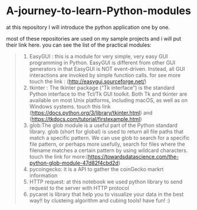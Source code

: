 # A-journey-to-learn-Python-modules
at this repository I will introduce the python application one by one.

most of these repositories are used on my sample projects and i will put their link here.
you can see the list of the practical modules:
>1. EasyGUI : this is a module for very simple, very easy GUI programming in Python. EasyGUI is different from other GUI generators in that EasyGUI is NOT event-driven. Instead, all GUI interactions are invoked by simple function calls.
>for see more touch the link : (http://easygui.sourceforge.net/)
>2. tkinter : The tkinter package (“Tk interface”) is the standard Python interface to the Tcl/Tk GUI toolkit. Both Tk and tkinter are available on most Unix platforms, including macOS, as well as on Windows systems. touch this link (https://docs.python.org/3/library/tkinter.html) and (https://tkdocs.com/tutorial/firstexample.html)
>3. glob:The glob module is a useful part of the Python standard library. glob (short for global) is used to return all file paths that match a specific pattern.
We can use glob to search for a specific file pattern, or perhaps more usefully, search for files where the filename matches a certain pattern by using wildcard characters. touch the link for more:(https://towardsdatascience.com/the-python-glob-module-47d82f4cbd2d)
>4. pycoingecko: it is a API to gather the coinGecko markrt information 
>5. HTTP request: at this notebook we used python library to send request to the server with HTTP protocol
>6. pycaret is library that help you to visualize your data in the best way!! by clusteing algorithm and cubing tools! have fun! :)
